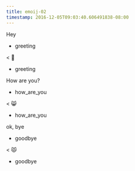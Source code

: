 ```yaml
---
title: emoij-02
timestamp: 2016-12-05T09:03:40.606491838-08:00
---
```


Hey
* greeting

< 👋
* greeting

How are you?
* how_are_you

< 😸
* how_are_you

ok, bye
* goodbye

< 😾
* goodbye
